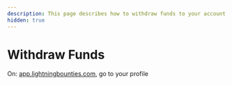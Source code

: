 ```yaml
---
description: This page describes how to withdraw funds to your account.
hidden: true
---
```


# Withdraw Funds

On: [app.lightningbounties.com](https://app.lightningbounties.com/me), go to your profile

